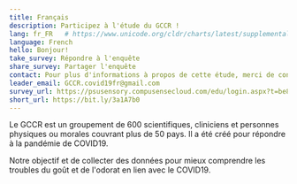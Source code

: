 ```yaml
---
title: Français
description: Participez à l'étude du GCCR !
lang: fr_FR   # https://www.unicode.org/cldr/charts/latest/supplemental/language_territory_information.html
language: French
hello: Bonjour!
take_survey: Répondre à l'enquête
share_survey: Partager l'enquête
contact: Pour plus d'informations à propos de cette étude, merci de contacter Jérôme Golebiowski
leader_email: GCCR.covid19fr@gmail.com
survey_url: https://psusensory.compusensecloud.com/edu/login.aspx?t=be8c9203-1e43-4933-aad2-bf6b9ffe159e
short_url: https://bit.ly/3a1A7b0
---
```

Le GCCR est un groupement de 600 scientifiques,  cliniciens et personnes physiques ou morales couvrant plus de 50 pays. Il a été créé pour répondre à la pandémie de COVID19. 

Notre objectif et de collecter des données pour mieux comprendre les troubles du goût et de l'odorat en lien avec le COVID19.

